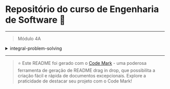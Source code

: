 
# Repositório do curso de Engenharia de Software 🚀
---

> Módulo 4A

<details>

<summary>integral-problem-solving</summary>

| Pasta  | Conteúdo                                              |
| ------ | ----------------------------------------------------- |
| dia_01 | Gráficos e Conceitos Básicos de Limite e Continuidade |
| dia_02 | Cálculo de Limites e Continuidade                     |

</details>

--- 


> ⭐️ Este README foi gerado com o [Code Mark](https://codemark.com.br) - uma poderosa ferramenta de geração de README drag in drop, que possibilita a criação fácil e rápida de documentos excepcionais. Explore a praticidade de destacar seu projeto com o Code Mark!